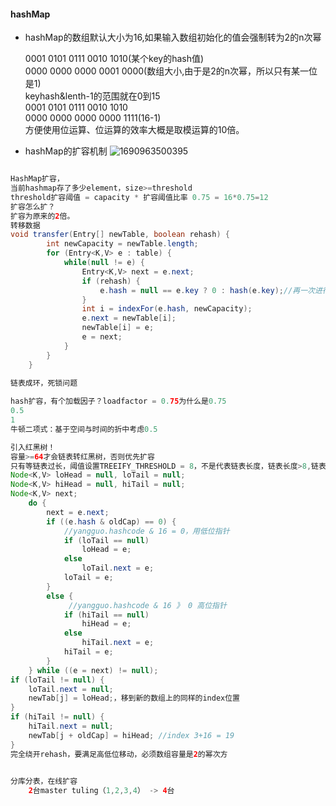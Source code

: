 

#### hashMap
- hashMap的数组默认大小为16,如果输入数组初始化的值会强制转为2的n次幂
  
  0001 0101 0111 0010 1010(某个key的hash值)  
  0000 0000 0000 0001 0000(数组大小,由于是2的n次幂，所以只有某一位是1)  
  keyhash&lenth-1的范围就在0到15  
  0001 0101 0111 0010 1010  
  0000 0000 0000 0000 1111(16-1)  
  方便使用位运算、位运算的效率大概是取模运算的10倍。
- hashMap的扩容机制
  ![1690963500395](https://github.com/CNwxp/algorithm/assets/48647632/7e080138-1df6-443f-8ddb-412ab226fcc3)

```java

HashMap扩容，
当前hashmap存了多少element，size>=threshold
threshold扩容阈值 = capacity * 扩容阈值比率 0.75 = 16*0.75=12
扩容怎么扩？
扩容为原来的2倍。
转移数据
void transfer(Entry[] newTable, boolean rehash) {
        int newCapacity = newTable.length;
        for (Entry<K,V> e : table) {
            while(null != e) {
                Entry<K,V> next = e.next;
                if (rehash) { 
                    e.hash = null == e.key ? 0 : hash(e.key);//再一次进行hash计算？
                }
                int i = indexFor(e.hash, newCapacity);
                e.next = newTable[i];
                newTable[i] = e;
                e = next;
            }
        }
    }
    
链表成环，死锁问题

hash扩容，有个加载因子？loadfactor = 0.75为什么是0.75
0.5
1
牛顿二项式：基于空间与时间的折中考虑0.5

引入红黑树！
容量>=64才会链表转红黑树，否则优先扩容
只有等链表过长，阈值设置TREEIFY_THRESHOLD = 8，不是代表链表长度，链表长度>8,链表9的时候转红黑树
Node<K,V> loHead = null, loTail = null;
Node<K,V> hiHead = null, hiTail = null;
Node<K,V> next;
    do {
        next = e.next;
        if ((e.hash & oldCap) == 0) {
            //yangguo.hashcode & 16 = 0，用低位指针
            if (loTail == null)
                loHead = e;
            else
                loTail.next = e;
            loTail = e;
        }
        else {
             //yangguo.hashcode & 16 》 0 高位指针
            if (hiTail == null)
                hiHead = e;
            else
                hiTail.next = e;
            hiTail = e;
        }
    } while ((e = next) != null);
if (loTail != null) {
    loTail.next = null; 
    newTab[j] = loHead;，移到新的数组上的同样的index位置
}
if (hiTail != null) {
    hiTail.next = null;
    newTab[j + oldCap] = hiHead; //index 3+16 = 19
}
完全绕开rehash，要满足高低位移动，必须数组容量是2的幂次方

    
分库分表，在线扩容
    2台master tuling（1,2,3,4） -> 4台
```
